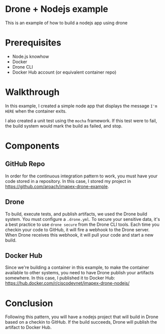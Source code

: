 # Drone + Nodejs example

This is an example of how to build a nodejs app using drone

# Prerequisites

* Node.js knowhow
* Docker
* Drone CLI
* Docker Hub account (or equivalent container repo)


# Walkthrough

In this example, I created a simple node app that displays the message `I'm HERE` when the container exits.

I also created a unit test using the `mocha` framework.  If this test were to fail, the build system would mark the build as failed, and stop.

# Components

## GitHub Repo

In order for the continuous integration pattern to work, you must have your code stored in a repository.  In this case, I stored my project in https://github.com/aroach/imapex-drone-example.

## Drone

To build, execute tests, and publish artifacts, we used the Drone build system.  You must configure a `.drone.yml`.  To secure your sensitive data, it's a best practice to use `drone secure` from the Drone CLI tools.  Each time you checkin your code to GitHub, it will fire a webhook to the Drone server.  When Drone receives this webhook, it will pull your code and start a new build.

## Docker Hub

Since we're building a container in this example, to make the container available to other systems, you need to have Drone publish your artifacts somewhere.  In this case, I  published it to Docker Hub: https://hub.docker.com/r/ciscodevnet/imapex-drone-nodejs/

# Conclusion

Following this pattern, you will have a nodejs project that will build in Drone based on a checkin to GitHub.  If the build succeeds, Drone will publish the artifact to Docker Hub.
